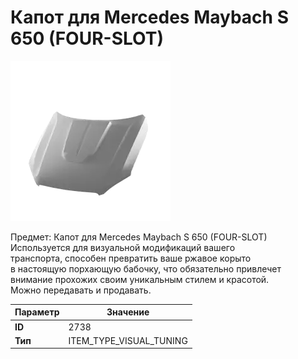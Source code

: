 # Капот для Mercedes Maybach S 650 (FOUR-SLOT)

![Item Image](../img/2738.webp?raw=true)

Предмет: Капот для Mercedes Maybach S 650 (FOUR-SLOT)<br>Используется для визуальной модификаций вашего<br>транспорта, способен превратить ваше ржавое корыто<br>в настоящую порхающую бабочку, что обязательно привлечет<br>внимание прохожих своим уникальным стилем и красотой.<br>Можно передавать и продавать.


| Параметр | Значение |
|----------|----------|
| **ID** | 2738 |
| **Тип** | ITEM_TYPE_VISUAL_TUNING |

